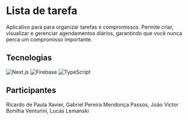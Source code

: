 # Lista de tarefa

Aplicativo para para organizar tarefas e compromissos. Permite criar, visualizar e gerenciar agendamentos diários, garantindo que você nunca perca um compromisso importante. 

## Tecnologias 
![Next.js](https://img.shields.io/badge/Next.js-000000?style=for-the-badge&logo=nextdotjs&logoColor=white)
![Firebase](https://img.shields.io/badge/Firebase-FFCA28?style=for-the-badge&logo=firebase&logoColor=white)
![TypeScript](https://img.shields.io/badge/TypeScript-3178C6?style=for-the-badge&logo=typescript&logoColor=white)

## Participantes
Ricardo de Paula Xavier, Gabriel Pereira Mendonça Passos, João Victor Bonilha Venturini, Lucas Lemanski
